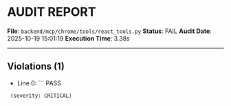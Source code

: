 # AUDIT REPORT

**File**: `backend/mcp/chrome/tools/react_tools.py`
**Status**: FAIL
**Audit Date**: 2025-10-19 15:01:19
**Execution Time**: 3.38s

---

## Violations (1)

- Line 0: ```
PASS
```
 (severity: CRITICAL)
